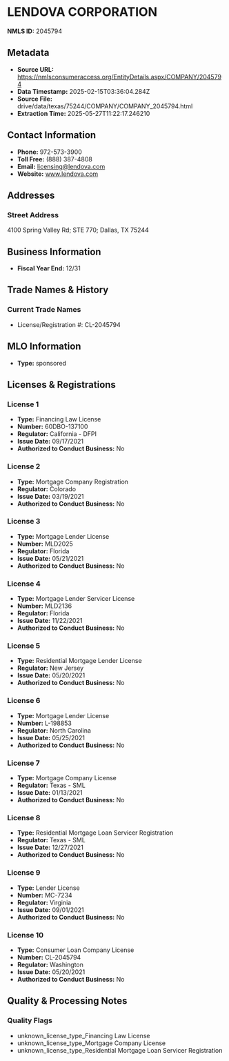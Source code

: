 # LENDOVA CORPORATION

**NMLS ID:** 2045794

## Metadata
- **Source URL:** https://nmlsconsumeraccess.org/EntityDetails.aspx/COMPANY/2045794
- **Data Timestamp:** 2025-02-15T03:36:04.284Z
- **Source File:** drive/data/texas/75244/COMPANY/COMPANY_2045794.html
- **Extraction Time:** 2025-05-27T11:22:17.246210

## Contact Information
- **Phone:** 972-573-3900
- **Toll Free:** (888) 387-4808
- **Email:** licensing@lendova.com
- **Website:** www.lendova.com

## Addresses
### Street Address
4100 Spring Valley Rd; STE 770; Dallas, TX 75244

## Business Information
- **Fiscal Year End:** 12/31

## Trade Names & History
### Current Trade Names
- License/Registration #: CL-2045794

## MLO Information
- **Type:** sponsored

## Licenses & Registrations

### License 1
- **Type:** Financing Law License
- **Number:** 60DBO-137100
- **Regulator:** California - DFPI
- **Issue Date:** 09/17/2021
- **Authorized to Conduct Business:** No

### License 2
- **Type:** Mortgage Company Registration
- **Regulator:** Colorado
- **Issue Date:** 03/19/2021
- **Authorized to Conduct Business:** No

### License 3
- **Type:** Mortgage Lender License
- **Number:** MLD2025
- **Regulator:** Florida
- **Issue Date:** 05/21/2021
- **Authorized to Conduct Business:** No

### License 4
- **Type:** Mortgage Lender Servicer License
- **Number:** MLD2136
- **Regulator:** Florida
- **Issue Date:** 11/22/2021
- **Authorized to Conduct Business:** No

### License 5
- **Type:** Residential Mortgage Lender License
- **Regulator:** New Jersey
- **Issue Date:** 05/20/2021
- **Authorized to Conduct Business:** No

### License 6
- **Type:** Mortgage Lender License
- **Number:** L-198853
- **Regulator:** North Carolina
- **Issue Date:** 05/25/2021
- **Authorized to Conduct Business:** No

### License 7
- **Type:** Mortgage Company License
- **Regulator:** Texas - SML
- **Issue Date:** 01/13/2021
- **Authorized to Conduct Business:** No

### License 8
- **Type:** Residential Mortgage Loan Servicer Registration
- **Regulator:** Texas - SML
- **Issue Date:** 12/27/2021
- **Authorized to Conduct Business:** No

### License 9
- **Type:** Lender License
- **Number:** MC-7234
- **Regulator:** Virginia
- **Issue Date:** 09/01/2021
- **Authorized to Conduct Business:** No

### License 10
- **Type:** Consumer Loan Company License
- **Number:** CL-2045794
- **Regulator:** Washington
- **Issue Date:** 05/20/2021
- **Authorized to Conduct Business:** No

## Quality & Processing Notes
### Quality Flags
- unknown_license_type_Financing Law License
- unknown_license_type_Mortgage Company License
- unknown_license_type_Residential Mortgage Loan Servicer Registration
